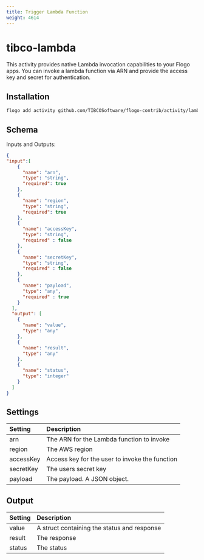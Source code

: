 ```yaml
---
title: Trigger Lambda Function
weight: 4614
---
```

# tibco-lambda
This activity provides native Lambda invocation capabilities to your Flogo apps. You can invoke a lambda function via ARN and provide the access key and secret for authentication.


## Installation

```bash
flogo add activity github.com/TIBCOSoftware/flogo-contrib/activity/lambda
```

## Schema
Inputs and Outputs:

```json
{
"input":[
    {
      "name": "arn",
      "type": "string",
      "required": true
    },
    {
      "name": "region",
      "type": "string",
      "required": true
    },
    {
      "name": "accessKey",
      "type": "string",
      "required" : false
    },
    {
      "name": "secretKey",
      "type": "string",
      "required" : false
    },
    {
      "name": "payload",
      "type": "any",
      "required" : true
    }
  ],
  "output": [
    {
      "name": "value",
      "type": "any"
    },
    {
      "name": "result",
      "type": "any"
    },
    {
      "name": "status",
      "type": "integer"
    }
  ]
}
```
## Settings
| Setting     | Description                                    |
|:------------|:-----------------------------------------------|
| arn         | The ARN for the Lambda function to invoke      |
| region      | The AWS region                                 |
| accessKey   | Access key for the user to invoke the function |
| secretKey   | The users secret key                           |
| payload     | The payload. A JSON object.                    |

## Output
| Setting     | Description                                    |
|:------------|:-----------------------------------------------|
| value       | A struct containing the status and response    |
| result      | The response                                   |
| status      | The status                                     |
